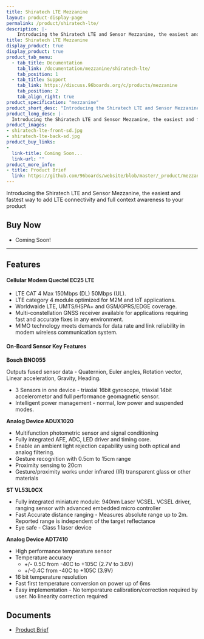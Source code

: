```yaml
---
title: Shiratech LTE Mezzanine
layout: product-display-page
permalink: /product/shiratech-lte/
description: |-
    Introducing the Shiratech LTE and Sensor Mezzanine, the easiest and fastest way to add LTE connectivity and full context awareness to your product
title: Shiratech LTE Mezzanine
display_product: true
display_product: true
product_tab_menu:
  - tab_title: Documentation
    tab_link: /documentation/mezzanine/shiratech-lte/
    tab_position: 1
  - tab_title: Support
    tab_link: https://discuss.96boards.org/c/products/mezzanine
    tab_position: 2
    tab_align_right: true
product_specification: "mezzanine"
product_short_desc: "Introducing the Shiratech LTE and Sensor Mezzanine, the easiest and fastest way to add LTE connectivity and full context awareness to your product"
product_long_desc: |-
  Introducing the Shiratech LTE and Sensor Mezzanine, the easiest and fastest way to add LTE connectivity and full context awareness to your product
product_images:
- shiratech-lte-front-sd.jpg
- shiratech-lte-back-sd.jpg
product_buy_links:
-
  link-title: Coming Soon...
  link-url: ""
product_more_info:
- title: Product Brief
  link: https://github.com/96boards/website/blob/master/_product/mezzanine/shiratech-lte/files/shiratech-brief.pdf
---
```

Introducing the Shiratech LTE and Sensor Mezzanine, the easiest and fastest way to add LTE connectivity and full context awareness to your product

## Buy Now

- Coming Soon!

***

## Features

#### Cellular Modem Quectel EC25 LTE

- LTE CAT 4 Max 150Mbps (DL) 50Mbps (UL).
- LTE category 4 module optimized for M2M and IoT applications.
- Worldwaide LTE, UMTS/HSPA+ and GSM/GPRS/EDGE coverage.
- Multi-constellation GNSS receiver available for applications requiring fast and accurate fixes in any environment.
- MIMO technology meets demands for data rate and link reliability in modem wireless communication system.

#### On-Board Sensor Key Features

**Bosch BNO055**

Outputs fused sensor data - Quaternion, Euler angles, Rotation vector, Linear acceleration, Gravity, Heading.

- 3 Sensors in one device - triaxial 16bit gyroscope, triaxial 14bit accelerometor and full performance geomagnetic sensor.
- Intelligent power management - normal, low power and suspended modes.

**Analog Device ADUX1020**

- Multifunction photometric sensor and signal conditioning
- Fully integrated AFE, ADC, LED driver and timing core.
- Enable an ambient light rejection capability using both optical and analog filtering.
- Gesture recognition with 0.5cm to 15cm range
- Proximity sensing to 20cm
- Gesture/proximity works under infrared (IR) transparent glass or other materials

**ST VL53L0CX**

- Fully integrated miniature module: 940nm Laser VCSEL. VCSEL driver, ranging sensor with advanced embedded micro controller
- Fast Accurate distance ranging - Measures absolute range up to 2m. Reported range is independent of the target reflectance
- Eye safe - Class 1 laser device

**Analog Device ADT7410**

- High performance temperature sensor
- Temperature accuracy
   - +/- 0.5C from -40C to +105C (2.7V to 3.6V)
   - +/-0.4C from -40C to +105C (3.9V)
- 16 bit temperature resolution
- Fast first temperature conversion on power up of 6ms
- Easy implementation - No temperature calibration/correction required by user. No linearity correction required

## Documents

- [Product Brief](https://github.com/96boards/website/blob/master/_product/mezzanine/shiratech-lte/files/shiratech-brief.pdf)
